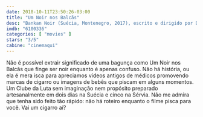 ```yaml
---
date: 2018-10-11T23:50:26-03:00
title: "Um Noir nos Balcãs"
desc: "Bankan Noir (Suécia, Montenegro, 2017), escrito e dirigido por Draen Kuljanin, com Disa Östrand, Johannes Bah Kuhnkee, Sergej Trifunovic."
imdb: "6100336"
categories: [ "movies" ]
stars: "3/5"
cabine: "cinemaqui"
---
```

Não é possível extrair significado de uma bagunça como Um Noir nos Balcãs que finge ser noir enquanto é apenas confuso. Não há história, ou ela é mera isca para apreciamos vídeos antigos de médicos promovendo marcas de cigarro ou imagens de bebês que piscam em alguns momentos. Um Clube da Luta sem imaginação nem propósito preparado artesanalmente em dois dias na Suécia e cinco na Sérvia. Não me admira que tenha sido feito tão rápido: não há roteiro enquanto o filme pisca para você. Vai um cigarro aí?
